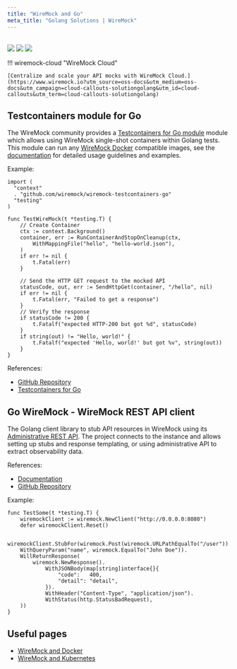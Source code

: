 ```yaml
---
title: "WireMock and Go"
meta_title: "Golang Solutions | WireMock"
---
```


<br>

<div class="solution-block">
	<div class="solution-header"> 
		<img src="../../assets/images/logos/wiremock/logo_square.svg"> 
		<img src="../../assets/images/logos/doc-sections/connect.svg"> 
		<img src="../../assets/images/logos/technology/golang.svg">
	</div>
</div>

!!! wiremock-cloud "WireMock Cloud"

    [Centralize and scale your API mocks with WireMock Cloud.](https://www.wiremock.io?utm_source=oss-docs&utm_medium=oss-docs&utm_campaign=cloud-callouts-solutiongolang&utm_id=cloud-callouts&utm_term=cloud-callouts-solutiongolang)

## Testcontainers module for Go

The WireMock community provides a [Testcontainers for Go module](https://github.com/wiremock/wiremock-testcontainers-go) module
which allows using WireMock single-shot containers within Golang tests.
This module can run any [WireMock Docker](https://github.com/wiremock/wiremock-docker) compatible images,
see the [documentation](https://github.com/wiremock/wiremock-testcontainers-go) for detailed usage guidelines and examples.

Example:

```golang
import (
  "context"
  . "github.com/wiremock/wiremock-testcontainers-go"
  "testing"
)

func TestWireMock(t *testing.T) {
	// Create Container
	ctx := context.Background()
	container, err := RunContainerAndStopOnCleanup(ctx,
		WithMappingFile("hello", "hello-world.json"),
	)
	if err != nil {
		t.Fatal(err)
	}

	// Send the HTTP GET request to the mocked API
	statusCode, out, err := SendHttpGet(container, "/hello", nil)
	if err != nil {
		t.Fatal(err, "Failed to get a response")
	}
	// Verify the response
	if statusCode != 200 {
		t.Fatalf("expected HTTP-200 but got %d", statusCode)
	}
	if string(out) != "Hello, world!" {
		t.Fatalf("expected 'Hello, world!' but got %v", string(out))
	}
}
```

References:

- [GitHub Repository](https://github.com/wiremock/wiremock-testcontainers-go)
- [Testcontainers for Go](https://golang.testcontainers.org/)

## Go WireMock - WireMock REST API client

The Golang client library to stub API resources in WireMock using its [Administrative REST API](../running_wiremock/administration_api.md).
The project connects to the instance and allows setting up stubs and response templating, or using administrative API to extract observability data.

References:

- [Documentation](https://pkg.go.dev/github.com/wiremock/go-wiremock)
- [GitHub Repository](https://github.com/wiremock/go-wiremock)

Example:

```golang
func TestSome(t *testing.T) {
    wiremockClient := wiremock.NewClient("http://0.0.0.0:8080")
    defer wiremockClient.Reset()

    wiremockClient.StubFor(wiremock.Post(wiremock.URLPathEqualTo("/user")).
    WithQueryParam("name", wiremock.EqualTo("John Doe")).
    WillReturnResponse(
        wiremock.NewResponse().
            WithJSONBody(map[string]interface{}{
                "code":   400,
                "detail": "detail",
            }).
            WithHeader("Content-Type", "application/json").
            WithStatus(http.StatusBadRequest),
    ))
}
```

## Useful pages

- [WireMock and Docker](../running_wiremock/running_in_docker.md)
- [WireMock and Kubernetes](../solutions/kubernetes.md)
